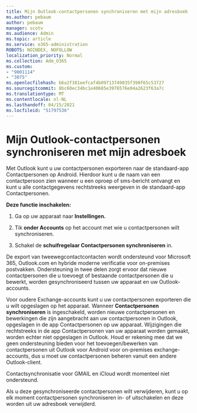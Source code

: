 ```yaml
---
title: Mijn Outlook-contactpersonen synchroniseren met mijn adresboek
ms.author: pebaum
author: pebaum
manager: scotv
ms.audience: Admin
ms.topic: article
ms.service: o365-administration
ROBOTS: NOINDEX, NOFOLLOW
localization_priority: Normal
ms.collection: Adm_O365
ms.custom:
- "9001114"
- "3075"
ms.openlocfilehash: b6a2f381eefcaf4b09713749035f390f65c53727
ms.sourcegitcommit: 8bc60ec34bc1e40685e3976576e04a2623f63a7c
ms.translationtype: MT
ms.contentlocale: nl-NL
ms.lasthandoff: 04/15/2021
ms.locfileid: "51797536"
---
```

# <a name="sync-my-outlook-contacts-to-my-address-book"></a>Mijn Outlook-contactpersonen synchroniseren met mijn adresboek

Met Outlook kunt u uw contactpersonen exporteren naar de standaard-app Contactpersonen op Android. Hierdoor kunt u de naam van een contactpersoon zien wanneer u een oproep of sms-bericht ontvangt en kunt u alle contactgegevens rechtstreeks weergeven in de standaard-app Contactpersonen.
 
**Deze functie inschakelen:**
 
1. Ga op uw apparaat naar **Instellingen.**

2. Tik **onder Accounts** op het account met wie u contactpersonen wilt synchroniseren.

3. Schakel de **schuifregelaar Contactpersonen synchroniseren** in.
 
De export van tweewegcontactcontacten wordt ondersteund voor Microsoft 365, Outlook.com en hybride moderne verificatie voor on-premises postvakken. Ondersteuning in twee delen zorgt ervoor dat nieuwe contactpersonen die u toevoegt of bestaande contactpersonen die u bewerkt, worden gesynchroniseerd tussen uw apparaat en uw Outlook-accounts.
 
Voor oudere Exchange-accounts kunt u uw contactpersonen exporteren die u wilt opgeslagen op het apparaat. Wanneer **Contactpersonen synchroniseren** is ingeschakeld, worden nieuwe contactpersonen en bewerkingen die zijn aangebracht aan uw contactpersonen in Outlook, opgeslagen in de app Contactpersonen op uw apparaat. Wijzigingen die rechtstreeks in de app Contactpersonen van uw apparaat worden gemaakt, worden echter niet opgeslagen in Outlook. Houd er rekening mee dat we geen ondersteuning bieden voor het toevoegen/bewerken van contactpersonen uit Outlook voor Android voor on-premises exchange-accounts, dus u moet uw contactpersonen beheren vanuit een andere Outlook-client.
 
Contactsynchronisatie voor GMAIL en iCloud wordt momenteel niet ondersteund.
 
Als u deze gesynchroniseerde contactpersonen wilt verwijderen,  kunt u op elk moment contactpersonen synchroniseren in- of uitschakelen en deze worden uit uw adresboek verwijderd.
